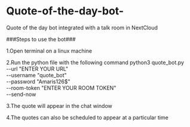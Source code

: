 # Quote-of-the-day-bot-
Quote of the day bot integrated with a talk room in NextCloud

###Steps to use the bot###

1.Open terminal on a linux machine


2.Run the python file with the following command
   python3 quote_bot.py \
  --url "ENTER YOUR URL" \
  --username "quote_bot" \
  --password "Amaris126$" \
  --room-token "ENTER YOUR ROOM TOKEN" \
  --send-now

3.The quote will appear in the chat window


4.The quotes can also be scheduled to appear at a particular time


